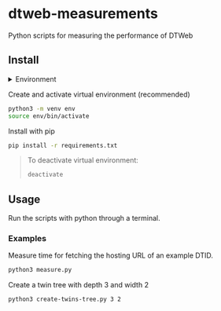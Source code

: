 # dtweb-measurements
Python scripts for measuring the performance of DTWeb

## Install

<details>
<summary>Environment</summary>

- WSL2
- Python 3.8.5
  - To install python virtual environment: `sudo apt-get install python3-venv`

</details>

Create and activate virtual environment (recommended)
```sh
python3 -m venv env
source env/bin/activate
```

Install with pip
```sh
pip install -r requirements.txt
```

> To deactivate virtual environment:
> ```sh
> deactivate
> ```

## Usage

Run the scripts with python through a terminal.

### Examples

Measure time for fetching the hosting URL of an example DTID.
```sh
python3 measure.py 
```

Create a twin tree with depth 3 and width 2
```sh
python3 create-twins-tree.py 3 2
```
